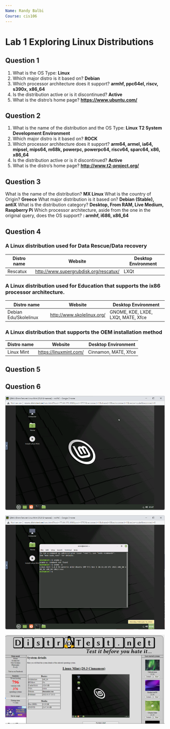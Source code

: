```yaml
---
Name: Randy Balbi
Course: cis106
---
```


# Lab 1 Exploring Linux Distributions

## Question 1
1. What is the OS Type:  **Linux** 
2. Which major distro is it based on? **Debian**
3. Which processor architecture does it support?  **armhf, ppc64el, riscv, s390x, x86_64**              
4. Is the distribution active or is it discontinued? **Active**
5. What is the distro’s home page? **https://www.ubuntu.com/**


## Question 2
1. What is the name of the distribution and the OS Type: **Linux** 	**T2 System Development Environment**
2. Which major distro is it based on?  **ROCK**
3. Which processor architecture does it support?
 **arm64, armel, ia64, mipsel, mips64, m68k, powerpc, powerpc64, riscv64, sparc64, x86, x86_64**
4. Is the distribution active or is it discontinued? **Active**
5. What is the distro’s home page? **http://www.t2-project.org/**


## Question 3 
What is the name of the distribution? **MX Linux**
What is the country of Origin? **Greece**
What major distribution is it based on? **Debian (Stable), antiX**
What is the distribution category? **Desktop, From RAM, Live Medium, Raspberry Pi** 
Which processor architecture, aside from the one in the original query, does the OS support?
**: armhf, i686, x86_64**
## Question 4
### A Linux distribution used for Data Rescue/Data recovery

| Distro name |           Website                      | Desktop Environment |
|-------------|----------------------------------------|---------------------|
| Rescatux    | http://www.supergrubdisk.org/rescatux/ | LXQt                |

### A Linux distribution used for Education that supports the ix86 processor architecture.

| Distro name           | Website                    | Desktop Environment                |
|-----------------------|----------------------------|------------------------------------|
| Debian Edu/Skolelinux | http://www.skolelinux.org/ | GNOME, KDE, LXDE, LXQt, MATE, Xfce |
### A Linux distribution that supports the OEM installation method 
| Distro name | Website                | Desktop Environment  |
|-------------|------------------------|----------------------|
| Linux Mint  | https://linuxmint.com/ | Cinnamon, MATE, Xfce |
## Question 5 


## Question 6
![question 6.1](q6.1.png)

![question 6.2](q6.2.png)

![question 6.3](q6.3.png)